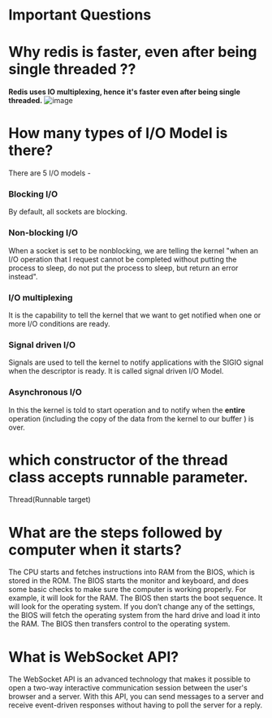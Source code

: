 # Important Questions

# Why redis is faster, even after being single threaded ?? 
**Redis uses IO multiplexing, hence it's faster even after being single threaded.**
![image](https://user-images.githubusercontent.com/38420375/186170463-4ce02807-2dc1-4cd8-88d1-c5dd31dd0ece.png)

# How many types of I/O Model is there?

There are 5 I/O models -  
### Blocking I/O  
By default, all sockets are blocking. 
### Non-blocking I/O  
When a socket is set to be nonblocking, we are telling the kernel "when an I/O operation that I request cannot be completed without putting the process to sleep, do not put the process to sleep, but return an error instead".
### I/O multiplexing 
It is the capability to tell the kernel that we want to get notified when one or more I/O conditions are ready. 
### Signal driven I/O  
Signals are used to tell the kernel to notify applications with the SIGIO signal when the descriptor is ready. It is called signal driven I/O Model.
### Asynchronous I/O  
In this the kernel is told to start operation and to notify when the **entire** operation (including the copy of the data from the kernel to our buffer ) is over.

# which constructor of the thread class accepts runnable parameter.
Thread(Runnable target)

# What are the steps followed by computer when it starts? 
The CPU starts and fetches instructions into RAM from the BIOS, which is stored in the ROM. The BIOS starts the monitor and keyboard, and does some basic checks to make sure the computer is working properly. For example, it will look for the RAM. The BIOS then starts the boot sequence. It will look for the operating system. If you don’t change any of the settings, the BIOS will fetch the operating system from the hard drive and load it into the RAM. The BIOS then transfers control to the operating system.

# What is WebSocket API?
The WebSocket API is an advanced technology that makes it possible to open a two-way interactive communication session between the user's browser and a server. With this API, you can send messages to a server and receive event-driven responses without having to poll the server for a reply.
